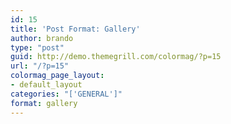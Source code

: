 ```yaml
---
id: 15
title: 'Post Format: Gallery'
author: brando
type: "post"
guid: http://demo.themegrill.com/colormag/?p=15
url: "/?p=15"
colormag_page_layout:
- default_layout
categories: "['GENERAL']"
format: gallery
---
```


